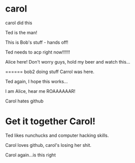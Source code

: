 
# carol

carol did this

Ted is the man!

This is Bob's stuff - hands off!

Ted needs to acp right now!!!!!!

Alice here! Don't worry guys, hold my beer and watch this...


======
bob2 doing stuff
Carrol was here.

Ted again, I hope this works...

I am Alice, hear me ROAAAAAAR!

Carol hates github


Get it together Carol!
=======
Ted likes nunchucks and computer hacking skills.

Carol loves github, carol's losing her shit.

Carol again...is this right
